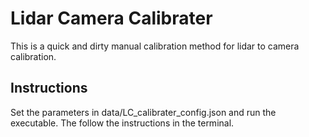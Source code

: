 # Lidar Camera Calibrater

This is a quick and dirty manual calibration method for lidar to camera calibration.

## Instructions

Set the parameters in data/LC_calibrater_config.json and run the executable.
The follow the instructions in the terminal.
